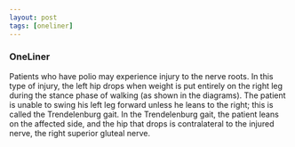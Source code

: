 ```yaml
---
layout: post
tags: [oneliner]
---
```



### OneLiner

Patients who have polio may experience injury to the nerve roots. In this type of injury, the left hip drops when weight is put entirely on the right leg during the stance phase of walking (as shown in the diagrams). The patient is unable to swing his left leg forward unless he leans to the right; this is called the Trendelenburg gait. In the Trendelenburg gait, the patient leans on the affected side, and the hip that drops is contralateral to the injured nerve, the right superior gluteal nerve.
